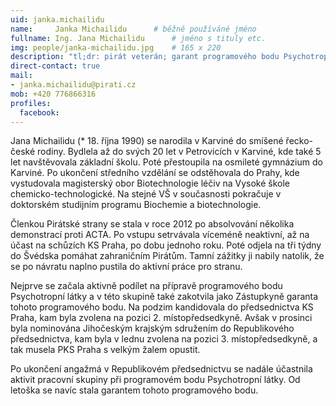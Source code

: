 ```yaml
---
uid: janka.michailidu
name:     Janka Michailidu  	# běžně používáné jméno
fullname: Ing. Jana Michailidu  	# jméno s tituly etc.
img: people/janka-michailidu.jpg    # 165 x 220
description: "tl;dr: pirát veterán; garant programového bodu Psychotropní látky; jednatel Republikového výboru"
direct-contact: true
mail:
- janka.michailidu@pirati.cz
mob: +420 776866316
profiles:
  facebook:
---
```


Jana Michailidu (* 18. října 1990) se narodila v Karviné do smíšené řecko-české rodiny. Bydlela až do svých 20 let v Petrovicích v Karviné, kde také 5 let navštěvovala základní školu. Poté přestoupila na osmileté gymnázium do Karviné. Po ukončení středního vzdělání se odstěhovala do Prahy, kde vystudovala magisterský obor Biotechnologie léčiv na Vysoké škole chemicko-technologické. Na stejné VŠ v současnosti pokračuje v doktorském studijním programu Biochemie a biotechnologie.

Členkou Pirátské strany se stala v roce 2012 po absolvování několika demonstrací proti ACTA. Po vstupu setrvávala víceméně neaktivní, až na účast na schůzích KS Praha, po dobu jednoho roku. Poté odjela na tři týdny do Švédska pomáhat zahraničním Pirátům. Tamní zážitky ji nabily natolik, že se po návratu naplno pustila do aktivní práce pro stranu.

Nejprve se začala aktivně podílet na přípravě programového bodu Psychotropní látky a v této skupině také zakotvila jako Zástupkyně garanta tohoto programového bodu. Na podzim kandidovala do předsednictva KS Praha, kam byla zvolena na pozici 2. místopředsedkyně. Avšak v prosinci byla nominována Jihočeským krajským sdružením do Republikového předsednictva, kam byla v lednu zvolena na pozici 3. místopředsedkyně, a tak musela PKS Praha s velkým žalem opustit.

Po ukončení angažmá v Republikovém předsednictvu se nadále účastnila aktivit pracovní skupiny při programovém bodu Psychotropní látky. Od letoška se navíc stala garantem tohoto programového bodu.
